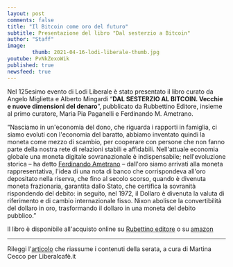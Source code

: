 ```yaml
---
layout: post
comments: false
title: "Il Bitcoin come oro del futuro"
subtitle: Presentazione del libro "Dal sesterzio a Bitcoin"
author: "Staff"
image:
        thumb: 2021-04-16-lodi-liberale-thumb.jpg
youtube: PvNkZexoWik
published: true
newsfeed: true
---
```


Nel 125esimo evento di Lodi Liberale è stato presentato il libro curato da Angelo Miglietta e Alberto Mingardi “**DAL SESTERZIO AL BITCOIN. Vecchie e nuove dimensioni del denaro**”, pubblicato da Rubbettino Editore, insieme al primo curatore, Maria Pia Paganelli e Ferdinando M. Ametrano.

>
“Nasciamo in un'economia del dono, che riguarda i rapporti in famiglia, ci siamo evoluti con l'economia del baratto, abbiamo inventato quindi la moneta come mezzo di scambio, per cooperare con persone che non fanno parte della nostra rete di relazioni stabili e affidabili. Nell'attuale economia globale una moneta digitale sovranazionale è indispensabile; nell'evoluzione storica – ha detto [Ferdinando Ametrano](https://ametrano.net) – dall'oro siamo arrivati alla moneta rappresentativa, l'idea di una nota di banco che corrispondeva all'oro depositato nella riserva, che fino al secolo scorso, quando è divenuta moneta frazionaria, garantita dallo Stato, che certifica la sovranità rispondendo del debito: in seguito, nel 1972, il Dollaro è divenuta la valuta di riferimento e di cambio internazionale fisso. Nixon abolisce la convertibilità del dollaro in oro, trasformando il dollaro in una moneta del debito pubblico.”

Il libro è disponibile all'acquisto online su [Rubettino editore](https://www.store.rubbettinoeditore.it/catalogo/dal-sesterzio-al-bitcoin/) o su [amazon](https://www.amazon.it/Dal-sesterzio-bitcoin-Angelo-Miglietta/dp/8849856806/ref=asc_df_8849856806/?tag=googshopit-21&linkCode=df0&hvadid=386565910075&hvpos=&hvnetw=g&hvrand=6528568864144996743&hvpone=&hvptwo=&hvqmt=&hvdev=c&hvdvcmdl=&hvlocint=&hvlocphy=1008463&hvtargid=pla-880131617021&psc=1&tag=&ref=&adgrpid=74182740850&hvpone=&hvptwo=&hvadid=386565910075&hvpos=&hvnetw=g&hvrand=6528568864144996743&hvqmt=&hvdev=c&hvdvcmdl=&hvlocint=&hvlocphy=1008463&hvtargid=pla-880131617021)

---

Rileggi l'[articolo](https://www.liberalcafe.it/6903/aperitivo-liberale/il-bitcoin-come-oro-del-futuro-in-lodi-liberale.html) che riassume i contenuti della serata, a cura di Martina Cecco per Liberalcafè.it
